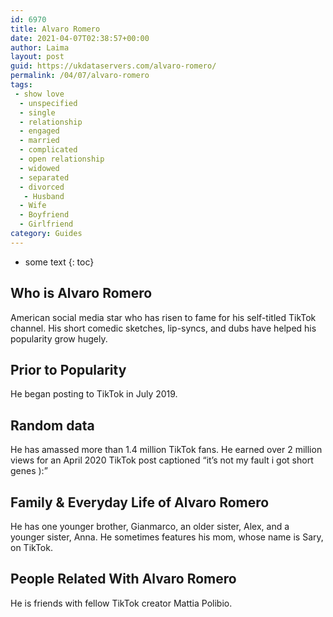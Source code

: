 ```yaml
---
id: 6970
title: Alvaro Romero
date: 2021-04-07T02:38:57+00:00
author: Laima
layout: post
guid: https://ukdataservers.com/alvaro-romero/
permalink: /04/07/alvaro-romero
tags:
 - show love
  - unspecified
  - single
  - relationship
  - engaged
  - married
  - complicated
  - open relationship
  - widowed
  - separated
  - divorced
   - Husband
  - Wife
  - Boyfriend
  - Girlfriend
category: Guides
---
```


* some text
{: toc}


## Who is Alvaro Romero
                  
                  
                  
American social media star who has risen to fame for his self-titled TikTok channel. His short comedic sketches, lip-syncs, and dubs have helped his popularity grow hugely.
                  
              
            
              
            
                
                
                
## Prior to Popularity
                  
                  
                  
He began posting to TikTok in July 2019.
                  
              
            
              
            
                
                
                
## Random data
                  
                  
                  
He has amassed more than 1.4 million TikTok fans. He earned over 2 million views for an April 2020 TikTok post captioned &#8220;it&#8217;s not my fault i got short genes ):&#8221; 
                  
              
            
              
            
                
                
                
## Family & Everyday Life of Alvaro Romero
                  
                  
                  
He has one younger brother, Gianmarco, an older sister, Alex, and a younger sister, Anna. He sometimes features his mom, whose name is Sary, on TikTok. 
                  
              
            
              
            
                
                
                
## People Related With Alvaro Romero
                  
                  
                  
He is friends with fellow TikTok creator Mattia Polibio. 
                  
              
            
              
            
                
              
            
              
              
            
            
              
            
          
          
          